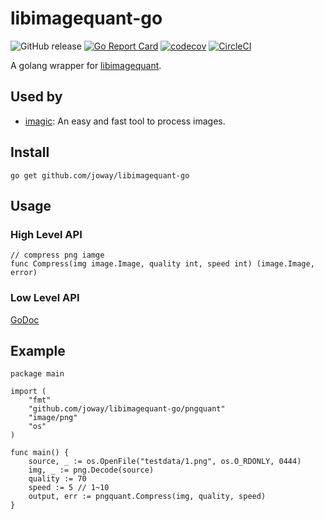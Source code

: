 # libimagequant-go

![GitHub release](https://img.shields.io/github/tag/joway/libimagequant-go.svg?label=release)
[![Go Report Card](https://goreportcard.com/badge/github.com/joway/libimagequant-go)](https://goreportcard.com/report/github.com/joway/libimagequant-go)
[![codecov](https://codecov.io/gh/joway/libimagequant-go/branch/master/graph/badge.svg)](https://codecov.io/gh/joway/libimagequant-go)
[![CircleCI](https://circleci.com/gh/joway/libimagequant-go.svg?style=shield)](https://circleci.com/gh/joway/libimagequant-go)

A golang wrapper for [libimagequant](https://github.com/ImageOptim/libimagequant).

## Used by

- [imagic](https://github.com/joway/imagic): An easy and fast tool to process images.

## Install

```shell
go get github.com/joway/libimagequant-go
```

## Usage

### High Level API

```
// compress png iamge
func Compress(img image.Image, quality int, speed int) (image.Image, error)
```

### Low Level API

[GoDoc](https://godoc.org/github.com/joway/libimagequant-go/pngquant)

## Example

```golang
package main

import (
	"fmt"
	"github.com/joway/libimagequant-go/pngquant"
	"image/png"
	"os"
)

func main() {
	source, _ := os.OpenFile("testdata/1.png", os.O_RDONLY, 0444)
	img, _ := png.Decode(source)
	quality := 70
	speed := 5 // 1~10
	output, err := pngquant.Compress(img, quality, speed)
}
```
